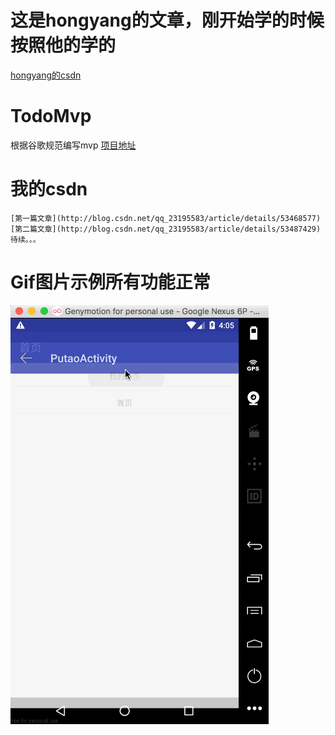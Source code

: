 # 这是hongyang的文章，刚开始学的时候按照他的学的
[hongyang的csdn](http://blog.csdn.net/lmj623565791/article/details/46596109)
# TodoMvp
根据谷歌规范编写mvp
[项目地址](https://github.com/googlesamples/android-architecture)
# 我的csdn
    [第一篇文章](http://blog.csdn.net/qq_23195583/article/details/53468577)
    [第二篇文章](http://blog.csdn.net/qq_23195583/article/details/53487429)
    待续。。。
# Gif图片示例所有功能正常
![示例](https://github.com/1181631922/TodoMvp/blob/master/screenshots/mvp.gif)
